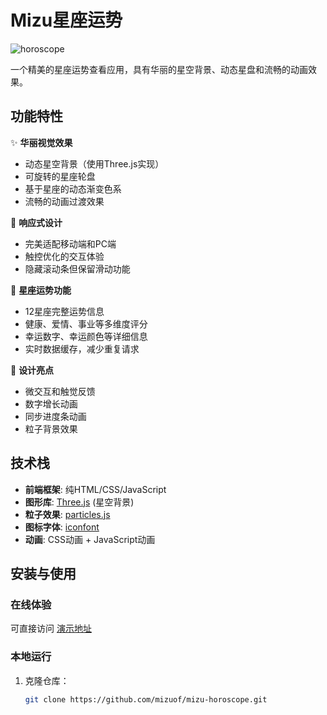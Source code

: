 # Mizu星座运势

![horoscope](https://github.com/user-attachments/assets/3fb6c284-2439-44f2-8eaa-039c644a999d)

一个精美的星座运势查看应用，具有华丽的星空背景、动态星盘和流畅的动画效果。


## 功能特性

✨ **华丽视觉效果**
- 动态星空背景（使用Three.js实现）
- 可旋转的星座轮盘
- 基于星座的动态渐变色系
- 流畅的动画过渡效果

📱 **响应式设计**
- 完美适配移动端和PC端
- 触控优化的交互体验
- 隐藏滚动条但保留滑动功能

🔮 **星座运势功能**
- 12星座完整运势信息
- 健康、爱情、事业等多维度评分
- 幸运数字、幸运颜色等详细信息
- 实时数据缓存，减少重复请求

🎨 **设计亮点**
- 微交互和触觉反馈
- 数字增长动画
- 同步进度条动画
- 粒子背景效果

## 技术栈

- **前端框架**: 纯HTML/CSS/JavaScript
- **图形库**: [Three.js](https://threejs.org/) (星空背景)
- **粒子效果**: [particles.js](https://vincentgarreau.com/particles.js/)
- **图标字体**: [iconfont](https://www.iconfont.cn/)
- **动画**: CSS动画 + JavaScript动画

## 安装与使用

### 在线体验
可直接访问 [演示地址](https://xz.mizu7.top/)

### 本地运行
1. 克隆仓库：
   ```bash
   git clone https://github.com/mizuof/mizu-horoscope.git
